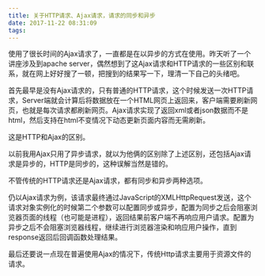 ```yaml
---
title: 关于HTTP请求、Ajax请求，请求的同步和异步
date: 2017-11-22 08:31:09
tags:
---
```

使用了很长时间的Ajax请求了，一直都是在以异步的方式在使用。昨天听了一个讲座涉及到apache server，偶然想到了这Ajax请求和HTTP请求的一些区别和联系，就在网上好好搜了一顿，把搜到的结果写一下，理清一下自己的头绪吧。    

首先最早是没有Ajax请求的，只有普通的HTTP请求，这个时候发送一次HTTP请求，Server端就会计算后将数据放在一个HTML网页上返回来，客户端需要刷新网页，也就是每次请求都刷新网页。Ajax请求实现了返回xml或者json数据而不是html，然后支持在html不变情况下动态更新页面内容而无需刷新。  

这是HTTP和Ajax的区别。  

以前我用Ajax只用了异步请求，就以为他俩的区别除了上述区别，还包括Ajax请求是异步的，HTTP是同步的，这种误解当然是错的。  

不管传统的HTTP请求还是Ajax请求，都有同步和异步两种选项。  

仍以Ajax请求为例，该请求最终通过JavaScript的XMLHttpRequest发送，这个请求对象实例化的时候第二个参数可以配置同步或异步，配置为同步之后会阻塞浏览器页面的线程（也可能是进程），返回结果前客户端不再响应用户请求。配置为异步之后不会阻塞浏览器线程，继续进行浏览器渲染和响应用户操作，直到response返回后回调函数处理结果。  

最后还要说一点现在普遍使用Ajax的情况下，传统Http请求主要用于资源文件的请求。  
